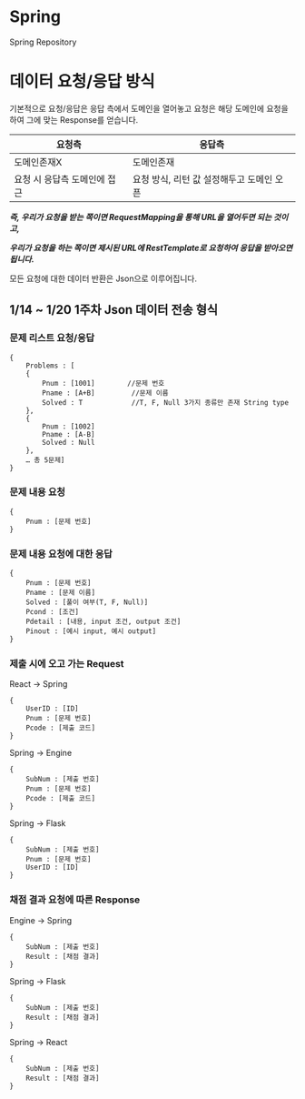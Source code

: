 Spring
======

Spring Repository

# 데이터 요청/응답 방식
기본적으로 요청/응답은
응답 측에서 도메인을 열어놓고 요청은 해당 도메인에 요청을 하여 그에 맞는 Response를 얻습니다.

|요청측|응답측|
|------|------|
|도메인존재X|도메인존재|
|요청 시 응답측 도메인에 접근|요청 방식, 리턴 값 설정해두고 도메인 오픈|

***즉, 우리가 요청을 받는 쪽이면 RequestMapping을 통해 URL을 열어두면 되는 것이고,***

***우리가 요청을 하는 쪽이면 제시된 URL에 RestTemplate로 요청하여 응답을 받아오면 됩니다.***

모든 요청에 대한 데이터 반환은 Json으로 이루어집니다.


## 1/14 ~ 1/20 1주차 Json 데이터 전송 형식

### 문제 리스트 요청/응답
	{
		Problems : [
		{
			Pnum : [1001]        //문제 번호
			Pname : [A+B]         //문제 이름
			Solved : T            //T, F, Null 3가지 종류만 존재 String type
		},
		{
			Pnum : [1002]
			Pname : [A-B] 
			Solved : Null
		},
		… 총 5문제]
	}

### 문제 내용 요청
	{
  		Pnum : [문제 번호]
	}

### 문제 내용 요청에 대한 응답
	{
		Pnum : [문제 번호]
		Pname : [문제 이름]
		Solved : [풀이 여부(T, F, Null)]
		Pcond : [조건]
		Pdetail : [내용, input 조건, output 조건]
		Pinout : [예시 input, 예시 output]
	}

### 제출 시에 오고 가는 Request
React -> Spring

	{
		UserID : [ID]
		Pnum : [문제 번호]
		Pcode : [제출 코드]
	}

Spring -> Engine

	{
		SubNum : [제출 번호]
		Pnum : [문제 번호]
		Pcode : [제출 코드]
	}
Spring -> Flask

	{
		SubNum : [제출 번호]
		Pnum : [문제 번호]
		UserID : [ID]
	}

### 채점 결과 요청에 따른 Response

Engine -> Spring

	{
		SubNum : [제출 번호]
		Result : [채점 결과]
	}

Spring -> Flask

	{
		SubNum : [제출 번호]
		Result : [채점 결과]
	}

Spring -> React

	{
		SubNum : [제출 번호]
		Result : [채점 결과]
	}

